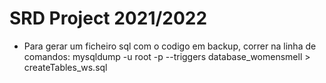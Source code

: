 # SRD Project 2021/2022
- Para gerar um ficheiro sql com o codigo em backup, correr na linha de comandos: mysqldump -u root -p --triggers database_womensmell > createTables_ws.sql

